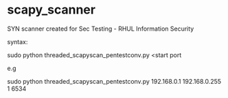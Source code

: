 # scapy_scanner
SYN scanner created for Sec Testing - RHUL Information Security

syntax:

sudo python threaded_scapyscan_pentestconv.py <start IP> <end IP> <start port <endport>

e.g 

sudo python threaded_scapyscan_pentestconv.py 192.168.0.1 192.168.0.255 1 6534
